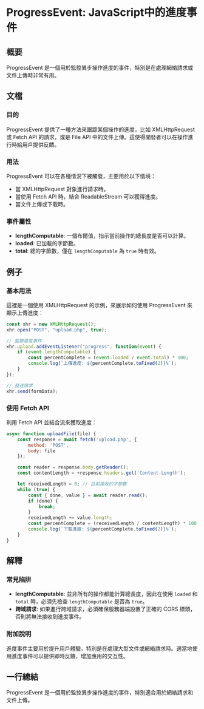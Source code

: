 <!--
Meta Description: # ProgressEvent: JavaScript中的進度事件 ## 概要 ProgressEvent 是一個用於監控異步操作進度的事件，特別是在處理網絡請求或文件上傳時非常有用。 ## 文檔 ### 目的 ProgressEvent 提供了一種方法來跟踪某個操作的進度，比如 XMLHttpRe...
Meta Keywords: const, progressevent, fetch, api, lengthcomputable
-->

# ProgressEvent: JavaScript中的進度事件

## 概要
ProgressEvent 是一個用於監控異步操作進度的事件，特別是在處理網絡請求或文件上傳時非常有用。

## 文檔
### 目的
ProgressEvent 提供了一種方法來跟踪某個操作的進度，比如 XMLHttpRequest 或 Fetch API 的請求，或是 File API 中的文件上傳。這使得開發者可以在操作進行時給用戶提供反饋。

### 用法
ProgressEvent 可以在各種情況下被觸發，主要用於以下情境：
- 當 XMLHttpRequest 對象進行請求時。
- 當使用 Fetch API 時，結合 ReadableStream 可以獲得進度。
- 當文件上傳或下載時。

### 事件屬性
- **lengthComputable**: 一個布爾值，指示當前操作的總長度是否可以計算。
- **loaded**: 已加載的字節數。
- **total**: 總的字節數，僅在 `lengthComputable` 為 `true` 時有效。

## 例子
### 基本用法
這裡是一個使用 XMLHttpRequest 的示例，來展示如何使用 ProgressEvent 來顯示上傳進度：

```javascript
const xhr = new XMLHttpRequest();
xhr.open("POST", "upload.php", true);

// 監聽進度事件
xhr.upload.addEventListener("progress", function(event) {
    if (event.lengthComputable) {
        const percentComplete = (event.loaded / event.total) * 100;
        console.log(`上傳進度: ${percentComplete.toFixed(2)}%`);
    }
});

// 發送請求
xhr.send(formData);
```

### 使用 Fetch API
利用 Fetch API 並結合流來獲取進度：

```javascript
async function uploadFile(file) {
    const response = await fetch('upload.php', {
        method: 'POST',
        body: file
    });

    const reader = response.body.getReader();
    const contentLength = +response.headers.get('Content-Length');

    let receivedLength = 0; // 目前接收的字節數
    while (true) {
        const { done, value } = await reader.read();
        if (done) {
            break;
        }
        receivedLength += value.length;
        const percentComplete = (receivedLength / contentLength) * 100;
        console.log(`下載進度: ${percentComplete.toFixed(2)}%`);
    }
}
```

## 解釋
### 常見陷阱
- **lengthComputable**: 並非所有的操作都能計算總長度，因此在使用 `loaded` 和 `total` 時，必須先檢查 `lengthComputable` 是否為 `true`。
- **跨域請求**: 如果進行跨域請求，必須確保服務器端設置了正確的 CORS 標頭，否則將無法接收到進度事件。

### 附加說明
進度事件主要用於提升用戶體驗，特別是在處理大型文件或網絡請求時。適當地使用進度事件可以提供即時反饋，增加應用的交互性。

## 一行總結
ProgressEvent 是一個用於監控異步操作進度的事件，特別適合用於網絡請求和文件上傳。